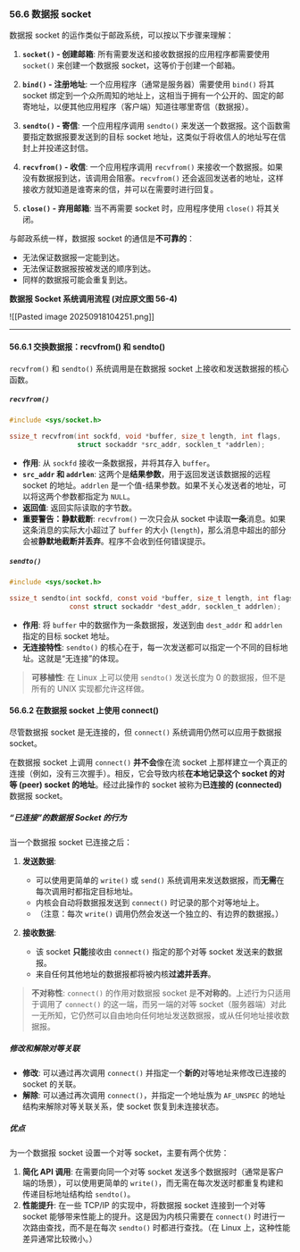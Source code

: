 ### **56.6 数据报 socket**

数据报 socket 的运作类似于邮政系统，可以按以下步骤来理解：

1.  **`socket()` - 创建邮箱**:
    所有需要发送和接收数据报的应用程序都需要使用 `socket()` 来创建一个数据报 socket，这等价于创建一个邮箱。

2.  **`bind()` - 注册地址**:
    一个应用程序（通常是服务器）需要使用 `bind()` 将其 socket 绑定到一个众所周知的地址上，这相当于拥有一个公开的、固定的邮寄地址，以便其他应用程序（客户端）知道往哪里寄信（数据报）。

3.  **`sendto()` - 寄信**:
    一个应用程序调用 `sendto()` 来发送一个数据报。这个函数需要指定数据报要发送到的目标 socket 地址，这类似于将收信人的地址写在信封上并投递这封信。

4.  **`recvfrom()` - 收信**:
    一个应用程序调用 `recvfrom()` 来接收一个数据报。如果没有数据报到达，该调用会阻塞。`recvfrom()` 还会返回发送者的地址，这样接收方就知道是谁寄来的信，并可以在需要时进行回复。

5.  **`close()` - 弃用邮箱**:
    当不再需要 socket 时，应用程序使用 `close()` 将其关闭。

与邮政系统一样，数据报 socket 的通信是**不可靠的**：

  * 无法保证数据报一定能到达。
  * 无法保证数据报按被发送的顺序到达。
  * 同样的数据报可能会重复到达。

**数据报 Socket 系统调用流程 (对应原文图 56-4)**

![[Pasted image 20250918104251.png]]

-----

#### **56.6.1 交换数据报：recvfrom() 和 sendto()**

`recvfrom()` 和 `sendto()` 系统调用是在数据报 socket 上接收和发送数据报的核心函数。

##### **`recvfrom()`**

```c
#include <sys/socket.h>

ssize_t recvfrom(int sockfd, void *buffer, size_t length, int flags,
                 struct sockaddr *src_addr, socklen_t *addrlen);
```

  * **作用**: 从 `sockfd` 接收一条数据报，并将其存入 `buffer`。
  * **`src_addr` 和 `addrlen`**: 这两个是**结果参数**，用于返回发送该数据报的远程 socket 的地址。`addrlen` 是一个值-结果参数。如果不关心发送者的地址，可以将这两个参数都指定为 `NULL`。
  * **返回值**: 返回实际读取的字节数。
  * **重要警告：静默截断**:
    `recvfrom()` 一次只会从 socket 中读取**一条**消息。如果这条消息的实际大小超过了 `buffer` 的大小 (`length`)，那么消息中超出的部分会被**静默地截断并丢弃**。程序不会收到任何错误提示。

##### **`sendto()`**

```c
#include <sys/socket.h>

ssize_t sendto(int sockfd, const void *buffer, size_t length, int flags,
               const struct sockaddr *dest_addr, socklen_t addrlen);
```

  * **作用**: 将 `buffer` 中的数据作为一条数据报，发送到由 `dest_addr` 和 `addrlen` 指定的目标 socket 地址。
  * **无连接特性**: `sendto()` 的核心在于，每一次发送都可以指定一个不同的目标地址。这就是“无连接”的体现。

> **可移植性**: 在 Linux 上可以使用 `sendto()` 发送长度为 0 的数据报，但不是所有的 UNIX 实现都允许这样做。


#### **56.6.2 在数据报 socket 上使用 connect()**

尽管数据报 socket 是无连接的，但 `connect()` 系统调用仍然可以应用于数据报 socket。

在数据报 socket 上调用 `connect()` **并不会**像在流 socket 上那样建立一个真正的连接（例如，没有三次握手）。相反，它会导致内核**在本地记录这个 socket 的对等 (peer) socket 的地址**。经过此操作的 socket 被称为**已连接的 (connected)** 数据报 socket。

##### **“已连接”的数据报 Socket 的行为**

当一个数据报 socket 已连接之后：
1.  **发送数据**:
    * 可以使用更简单的 `write()` 或 `send()` 系统调用来发送数据报，而**无需**在每次调用时都指定目标地址。
    * 内核会自动将数据报发送到 `connect()` 时记录的那个对等地址上。
    * （注意：每次 `write()` 调用仍然会发送一个独立的、有边界的数据报。）

2.  **接收数据**:
    * 该 socket **只能**接收由 `connect()` 指定的那个对等 socket 发送来的数据报。
    * 来自任何其他地址的数据报都将被内核**过滤并丢弃**。

> **不对称性**: `connect()` 的作用对数据报 socket 是**不对称的**。上述行为只适用于调用了 `connect()` 的这一端，而另一端的对等 socket（服务器端）对此一无所知，它仍然可以自由地向任何地址发送数据报，或从任何地址接收数据报。

##### **修改和解除对等关联**
* **修改**: 可以通过再次调用 `connect()` 并指定一个**新的**对等地址来修改已连接的 socket 的关联。
* **解除**: 可以通过再次调用 `connect()`，并指定一个地址族为 `AF_UNSPEC` 的地址结构来解除对等关联关系，使 socket 恢复到未连接状态。

##### **优点**
为一个数据报 socket 设置一个对等 socket，主要有两个优势：
1.  **简化 API 调用**: 在需要向同一个对等 socket 发送多个数据报时（通常是客户端的场景），可以使用更简单的 `write()`，而无需在每次发送时都重复构建和传递目标地址结构给 `sendto()`。
2.  **性能提升**: 在一些 TCP/IP 的实现中，将数据报 socket 连接到一个对等 socket 能够带来性能上的提升。这是因为内核只需要在 `connect()` 时进行一次路由查找，而不是在每次 `sendto()` 时都进行查找。（在 Linux 上，这种性能差异通常比较微小。）